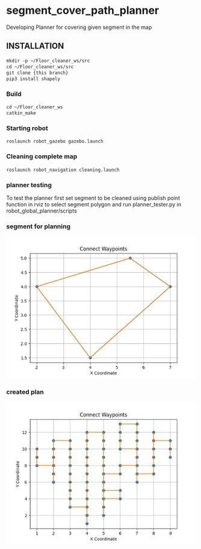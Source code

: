 # segment_cover_path_planner 

Developing Planner for covering given segment in the map  

## INSTALLATION 
    mkdir -p ~/Floor_cleaner_ws/src
    cd ~/Floor_cleaner_ws/src
    git clone {this branch}
    pip3 install shapely

### Build
    cd ~/Floor_cleaner_ws
    catkin_make

### Starting robot
    roslaunch robot_gazebo gazebo.launch

### Cleaning complete map
    roslaunch robot_navigation cleaning.launch

### planner testing
To test the planner first set segment to be cleaned using publish point function in rviz to select segment polygon
and run planner_tester.py in robot_global_planner/scripts

### segment for planning
![plot](./data/Figure_0.png)

### created plan
![plot](./data/Figure_1.png)